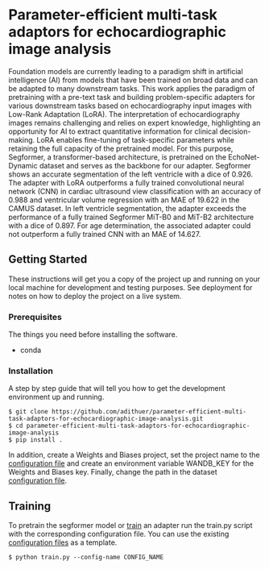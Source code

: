 # Parameter-efficient multi-task adaptors for echocardiographic image analysis

Foundation models are currently leading to a paradigm shift in artificial intelligence (AI) from models that have been trained on broad data and can be adapted to many downstream tasks. This work applies the paradigm of pretraining with a pre-text task and building problem-specific adapters for various downstream tasks based on echocardiography input images with Low-Rank Adaptation (LoRA). The interpretation of echocardiography images remains challenging and relies on expert knowledge, highlighting an opportunity for AI to extract quantitative information for clinical decision-making. LoRA enables fine-tuning of task-specific parameters while retaining the full capacity of the pretrained model. For this purpose, Segformer, a transformer-based architecture, is pretrained on the EchoNet-Dynamic dataset and serves as the backbone for our adapter. Segformer shows an accurate segmentation of the left ventricle with a dice of 0.926. The adapter with LoRA outperforms a fully trained convolutional neural network (CNN) in cardiac ultrasound view classification with an accuracy of 0.988 and ventricular volume regression with an MAE of 19.622 in the CAMUS dataset. In left ventricle segmentation, the adapter exceeds the performance of a fully trained Segformer MiT-B0 and MiT-B2 architecture with a dice of 0.897. For age determination, the associated adapter could not outperform a fully trained CNN with an MAE of 14.627.

## Getting Started

These instructions will get you a copy of the project up and running on your local machine for development and testing purposes. See deployment for notes on how to deploy the project on a live system.

### Prerequisites

The things you need before installing the software.

* conda

### Installation

A step by step guide that will tell you how to get the development environment up and running.

```
$ git clone https://github.com/adithuer/parameter-efficient-multi-task-adaptors-for-echocardiographic-image-analysis.git
$ cd parameter-efficient-multi-task-adaptors-for-echocardiographic-image-analysis
$ pip install .
```

In addition, create a Weights and Biases project, set the project name to the [configuration file](./conf/wandb/wandb.yaml) and create an environment variable WANDB_KEY for the Weights and Biases key.
Finally, change the path in the dataset [configuration file](./conf/dataset/).

## Training

To pretrain the segformer model or [train](train.py) an adapter run the train.py script with the corresponding configuration file. You can use the existing [configuration files](./conf/) as a template.

```
$ python train.py --config-name CONFIG_NAME
```


